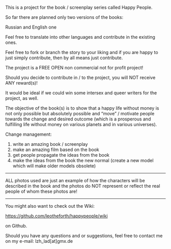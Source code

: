 This is a project for the book / screenplay series called Happy People. 

So far there are planned only two versions of the books:

Russian and English one

Feel free to translate into other languages and contribute in the existing ones. 

Feel free to fork or branch the story to your liking and if you are happy to just simply contribute, then by all means just contribute. 

The project is a FREE OPEN non commercial not for profit project!

Should you decide to contribute in / to the project, you will NOT receive ANY reward(s)!

It would be ideal if we could win some intersex and queer writers for the project, as well. 

The objective of the book(s) is to show that a happy life without money is not only possible but absolutely possible 
and 
“move” / motivate people towards the change and desired outcome (which is a prosperous and fulfilling life without money on various planets and in various universes). 

Change management:

1. write an amazing book / screenplay
2. make an amazing film based on the book
3. get people propagate the ideas from the book
4. make the ideas from the book the new normal (create a new model which will make older models obsolete)

****************

ALL photos used are just an example of how the characters will be described in the book and the photos do NOT represent or reflect the real people of whom these photos are!

*****************

You might also want to check out the Wiki: 

https://github.com/leotheforth/happypeople/wiki 

on Github.

Should you have any questions and or suggestions, feel free to contact me on my e-mail: lzh_lad[at]gmx.de 


